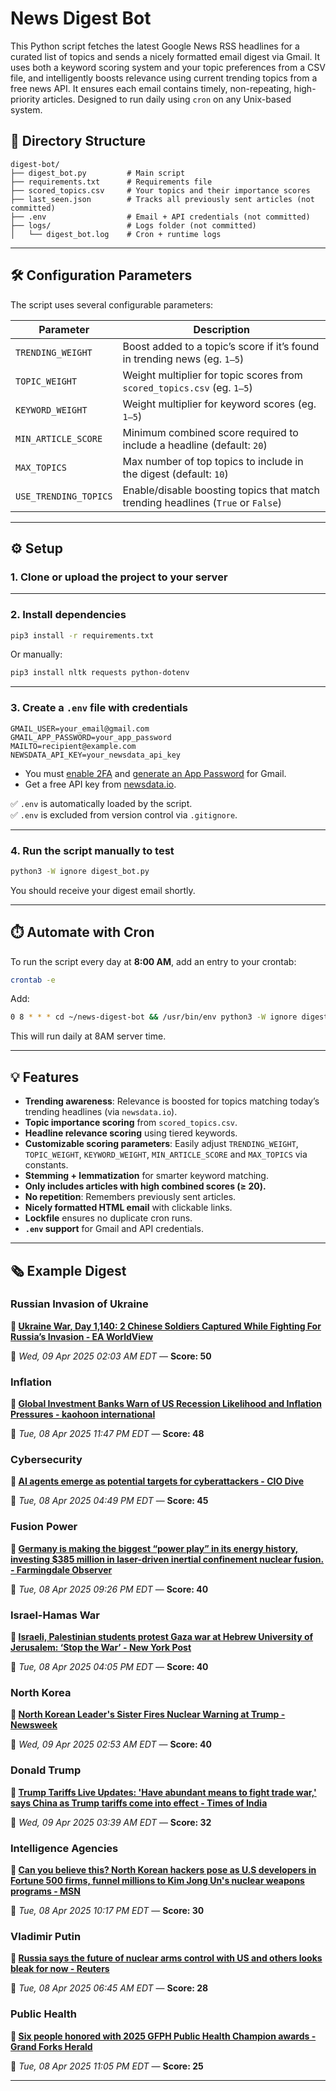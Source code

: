 # News Digest Bot

This Python script fetches the latest Google News RSS headlines for a curated list of topics and sends a nicely formatted email digest via Gmail. It uses both a keyword scoring system and your topic preferences from a CSV file, and intelligently boosts relevance using current trending topics from a free news API. It ensures each email contains timely, non-repeating, high-priority articles. Designed to run daily using `cron` on any Unix-based system.


## 📁 Directory Structure

```plaintext
digest-bot/
├── digest_bot.py         # Main script
├── requirements.txt      # Requirements file
├── scored_topics.csv     # Your topics and their importance scores
├── last_seen.json        # Tracks all previously sent articles (not committed)
├── .env                  # Email + API credentials (not committed)
├── logs/                 # Logs folder (not committed)
│   └── digest_bot.log    # Cron + runtime logs
```
---

## 🛠️ Configuration Parameters

The script uses several configurable parameters:

| Parameter              | Description                                                                      |
|------------------------|----------------------------------------------------------------------------------|
| `TRENDING_WEIGHT`      | Boost added to a topic’s score if it’s found in trending news (eg. `1–5`)        |
| `TOPIC_WEIGHT`         | Weight multiplier for topic scores from `scored_topics.csv` (eg. `1–5`)          |
| `KEYWORD_WEIGHT`       | Weight multiplier for keyword scores (eg. `1–5`)                                 |
| `MIN_ARTICLE_SCORE`    | Minimum combined score required to include a headline (default: `20`)            |
| `MAX_TOPICS`           | Max number of top topics to include in the digest (default: `10`)                |
| `USE_TRENDING_TOPICS`  | Enable/disable boosting topics that match trending headlines (`True` or `False`) |

---

## ⚙️ Setup

### 1. Clone or upload the project to your server

---

### 2. Install dependencies

```bash
pip3 install -r requirements.txt
```

Or manually:

```bash
pip3 install nltk requests python-dotenv
```

---

### 3. Create a `.env` file with credentials

```env
GMAIL_USER=your_email@gmail.com
GMAIL_APP_PASSWORD=your_app_password
MAILTO=recipient@example.com
NEWSDATA_API_KEY=your_newsdata_api_key
```

- You must [enable 2FA](https://myaccount.google.com/security) and [generate an App Password](https://support.google.com/accounts/answer/185833) for Gmail.
- Get a free API key from [newsdata.io](https://newsdata.io/).

✅ `.env` is automatically loaded by the script.  
✅ `.env` is excluded from version control via `.gitignore`.

---

### 4. Run the script manually to test

```bash
python3 -W ignore digest_bot.py
```

You should receive your digest email shortly.

---

## ⏱️ Automate with Cron

To run the script every day at **8:00 AM**, add an entry to your crontab:

```bash
crontab -e
```

Add:

```bash
0 8 * * * cd ~/news-digest-bot && /usr/bin/env python3 -W ignore digest_bot.py >> ~/news-digest-bot/logs/digest_bot.log 2>&1
```
This will run daily at 8AM server time.

---

## 💡 Features

- **Trending awareness**: Relevance is boosted for topics matching today’s trending headlines (via `newsdata.io`).
- **Topic importance scoring** from `scored_topics.csv`.
- **Headline relevance scoring** using tiered keywords.
- **Customizable scoring parameters**: Easily adjust `TRENDING_WEIGHT`, `TOPIC_WEIGHT`, `KEYWORD_WEIGHT`, `MIN_ARTICLE_SCORE` and `MAX_TOPICS` via constants.
- **Stemming + lemmatization** for smarter keyword matching.
- **Only includes articles with high combined scores (≥ 20).**
- **No repetition**: Remembers previously sent articles.
- **Nicely formatted HTML email** with clickable links.
- **Lockfile** ensures no duplicate cron runs.
- **`.env` support** for Gmail and API credentials.

---

## 🗞️ Example Digest

### Russian Invasion of Ukraine
**📰 [Ukraine War, Day 1,140: 2 Chinese Soldiers Captured While Fighting For Russia’s Invasion - EA WorldView](https://eaworldview.com/2025/04/ukraine-war-2-chinese-soldiers-captured-while-fighting-for-russias-invasion/)**

📅 *Wed, 09 Apr 2025 02:03 AM EDT* — **Score: 50**

### Inflation
**📰 [Global Investment Banks Warn of US Recession Likelihood and Inflation Pressures - kaohoon international](https://www.kaohooninternational.com/economics/555839)**

📅 *Tue, 08 Apr 2025 11:47 PM EDT* — **Score: 48**

### Cybersecurity
**📰 [AI agents emerge as potential targets for cyberattackers - CIO Dive](https://www.ciodive.com/news/ai-agents-cybersecurity-risks/744803/)**

📅 *Tue, 08 Apr 2025 04:49 PM EDT* — **Score: 45**

### Fusion Power
**📰 [Germany is making the biggest “power play” in its energy history, investing $385 million in laser-driven inertial confinement nuclear fusion. - Farmingdale Observer](https://farmingdale-observer.com/2025/04/08/germany-is-making-the-biggest-power-play-in-its-energy-history-investing-385-million-in-laser-driven-inertial-confinement-nuclear-fusion/)**

📅 *Tue, 08 Apr 2025 09:26 PM EDT* — **Score: 40**

### Israel-Hamas War
**📰 [Israeli, Palestinian students protest Gaza war at Hebrew University of Jerusalem: ‘Stop the War’ - New York Post](https://nypost.com/2025/04/08/world-news/israeli-palestinian-students-protest-gaza-war-at-jerusalem-university/)**
  
📅 *Tue, 08 Apr 2025 04:05 PM EDT* — **Score: 40**

### North Korea
**📰 [North Korean Leader's Sister Fires Nuclear Warning at Trump - Newsweek](https://www.newsweek.com/north-korea-kim-jong-un-sister-nuclear-weapons-warning-us-donald-trump-2057234)**

📅 *Wed, 09 Apr 2025 02:53 AM EDT* — **Score: 40**

### Donald Trump
**📰 [Trump Tariffs Live Updates: 'Have abundant means to fight trade war,' says China as Trump tariffs come into effect - Times of India](https://timesofindia.indiatimes.com/world/us/donald-trump-tariffs-live-updates-reciprocal-tariffs-us-stock-market-china-canada-india-uk-united-states/liveblog/120104222.cms)**

📅 *Wed, 09 Apr 2025 03:39 AM EDT* — **Score: 32**

### Intelligence Agencies
**📰 [Can you believe this? North Korean hackers pose as U.S developers in Fortune 500 firms, funnel millions to Kim Jong Un's nuclear weapons programs - MSN](https://www.msn.com/en-in/money/news/can-you-believe-this-north-korean-hackers-pose-as-u-s-developers-in-fortune-500-firms-funnel-millions-to-kim-jong-un-s-nuclear-weapons-programs/ar-AA1CxnG2?ocid=finance-verthp-feeds)**

📅 *Tue, 08 Apr 2025 10:17 PM EDT* — **Score: 30**

### Vladimir Putin
**📰 [Russia says the future of nuclear arms control with US and others looks bleak for now - Reuters](https://www.reuters.com/world/kremlin-says-it-is-hard-imagine-talks-with-us-new-nuclear-arms-reduction-treaty-2025-04-08/)**

📅 *Tue, 08 Apr 2025 06:45 AM EDT* — **Score: 28**

### Public Health
**📰 [Six people honored with 2025 GFPH Public Health Champion awards - Grand Forks Herald](https://www.grandforksherald.com/news/local/six-people-honored-with-2025-gfph-public-health-champion-awards)**

📅 *Tue, 08 Apr 2025 11:05 PM EDT* — **Score: 25**

---